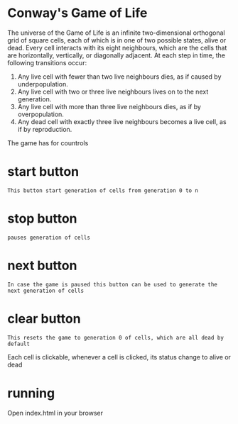 # Conway's Game of Life
The universe of the Game of Life is an infinite two-dimensional orthogonal grid of square cells, each of which is in one of two possible states, alive or dead. Every cell interacts with its eight neighbours, which are the cells that are horizontally, vertically, or diagonally adjacent. At each step in time, the following transitions occur:

1.	Any live cell with fewer than two live neighbours dies, as if caused by underpopulation.
2.	Any live cell with two or three live neighbours lives on to the next generation.
3.	Any live cell with more than three live neighbours dies, as if by overpopulation.
4.	Any dead cell with exactly three live neighbours becomes a live cell, as if by reproduction.

The game has for countrols
# start button
    This button start generation of cells from generation 0 to n
# stop button
    pauses generation of cells
# next button
    In case the game is paused this button can be used to generate the next generation of cells    
# clear button
    This resets the game to generation 0 of cells, which are all dead by default

Each cell is clickable, whenever a cell is clicked, its status change to alive or dead        

# running 
  Open index.html in your browser